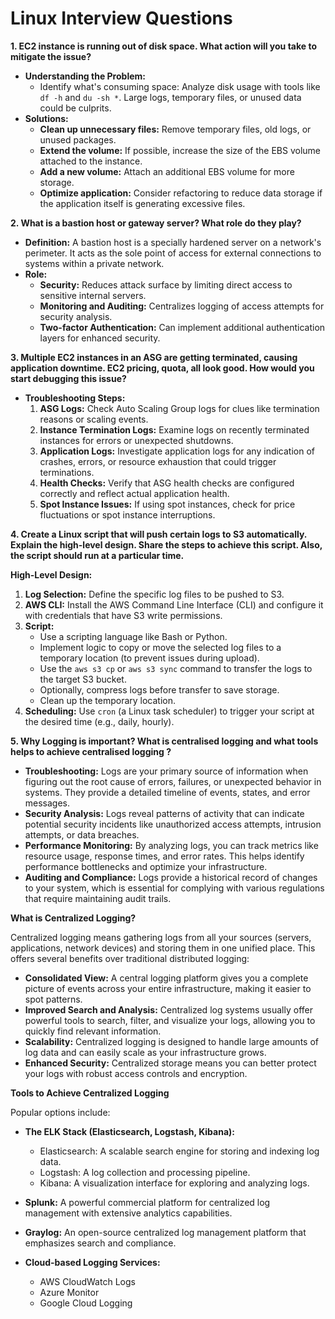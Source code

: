 # Linux Interview Questions

**1. EC2 instance is running out of disk space. What action will you take to
mitigate the issue?**

- **Understanding the Problem:**
  - Identify what's consuming space: Analyze disk usage with tools like `df -h`
    and `du -sh *`. Large logs, temporary files, or unused data could be
    culprits.
- **Solutions:**
  - **Clean up unnecessary files:** Remove temporary files, old logs, or unused
    packages.
  - **Extend the volume:** If possible, increase the size of the EBS volume
    attached to the instance.
  - **Add a new volume:** Attach an additional EBS volume for more storage.
  - **Optimize application:** Consider refactoring to reduce data storage if the
    application itself is generating excessive files.

**2. What is a bastion host or gateway server? What role do they play?**

- **Definition:** A bastion host is a specially hardened server on a network's
  perimeter. It acts as the sole point of access for external connections to
  systems within a private network.
- **Role:**
  - **Security:** Reduces attack surface by limiting direct access to sensitive
    internal servers.
  - **Monitoring and Auditing:** Centralizes logging of access attempts for
    security analysis.
  - **Two-factor Authentication:** Can implement additional authentication
    layers for enhanced security.

**3. Multiple EC2 instances in an ASG are getting terminated, causing
application downtime. EC2 pricing, quota, all look good. How would you start
debugging this issue?**

- **Troubleshooting Steps:**
  1. **ASG Logs:** Check Auto Scaling Group logs for clues like termination
     reasons or scaling events.
  2. **Instance Termination Logs:** Examine logs on recently terminated
     instances for errors or unexpected shutdowns.
  3. **Application Logs:** Investigate application logs for any indication of
     crashes, errors, or resource exhaustion that could trigger terminations.
  4. **Health Checks:** Verify that ASG health checks are configured correctly
     and reflect actual application health.
  5. **Spot Instance Issues:** If using spot instances, check for price
     fluctuations or spot instance interruptions.

**4. Create a Linux script that will push certain logs to S3 automatically.
Explain the high-level design. Share the steps to achieve this script. Also, the
script should run at a particular time.**

**High-Level Design:**

1. **Log Selection:** Define the specific log files to be pushed to S3.
2. **AWS CLI:** Install the AWS Command Line Interface (CLI) and configure it
   with credentials that have S3 write permissions.
3. **Script:**
   - Use a scripting language like Bash or Python.
   - Implement logic to copy or move the selected log files to a temporary
     location (to prevent issues during upload).
   - Use the `aws s3 cp` or `aws s3 sync` command to transfer the logs to the
     target S3 bucket.
   - Optionally, compress logs before transfer to save storage.
   - Clean up the temporary location.
4. **Scheduling:** Use `cron` (a Linux task scheduler) to trigger your script at
   the desired time (e.g., daily, hourly).

**5. Why Logging is important? What is centralised logging and what tools helps
to achieve centralised logging ?**

- **Troubleshooting:** Logs are your primary source of information when figuring
  out the root cause of errors, failures, or unexpected behavior in systems.
  They provide a detailed timeline of events, states, and error messages.
- **Security Analysis:** Logs reveal patterns of activity that can indicate
  potential security incidents like unauthorized access attempts, intrusion
  attempts, or data breaches.
- **Performance Monitoring:** By analyzing logs, you can track metrics like
  resource usage, response times, and error rates. This helps identify
  performance bottlenecks and optimize your infrastructure.
- **Auditing and Compliance:** Logs provide a historical record of changes to
  your system, which is essential for complying with various regulations that
  require maintaining audit trails.

**What is Centralized Logging?**

Centralized logging means gathering logs from all your sources (servers,
applications, network devices) and storing them in one unified place. This
offers several benefits over traditional distributed logging:

- **Consolidated View:** A central logging platform gives you a complete picture
  of events across your entire infrastructure, making it easier to spot
  patterns.
- **Improved Search and Analysis:** Centralized log systems usually offer
  powerful tools to search, filter, and visualize your logs, allowing you to
  quickly find relevant information.
- **Scalability:** Centralized logging is designed to handle large amounts of
  log data and can easily scale as your infrastructure grows.
- **Enhanced Security:** Centralized storage means you can better protect your
  logs with robust access controls and encryption.

**Tools to Achieve Centralized Logging**

Popular options include:

- **The ELK Stack (Elasticsearch, Logstash, Kibana):**

  - Elasticsearch: A scalable search engine for storing and indexing log data.
  - Logstash: A log collection and processing pipeline.
  - Kibana: A visualization interface for exploring and analyzing logs.

- **Splunk:** A powerful commercial platform for centralized log management with
  extensive analytics capabilities.

- **Graylog:** An open-source centralized log management platform that
  emphasizes search and compliance.

- **Cloud-based Logging Services:**
  - AWS CloudWatch Logs
  - Azure Monitor
  - Google Cloud Logging
